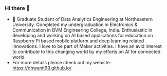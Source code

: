 ### Hi there 👋

<!--
**dhwaniT99/dhwaniT99** is a ✨ _special_ ✨ repository because its `README.md` (this file) appears on your GitHub profile.
!-->

- 🔭 Graduate Student of Data Analytics Engineering at Northeastern University. Completed my undergraduation in  Electronics & Communication in BVM Engineering College, India. Enthusiastic in developing and working on AI based applications for education on Raspberry Pi based mobile platform and deep learning related innovations. I love to be part of Maker activities. I have an avid interest to contribute to this changing world by my efforts on AI for connected world.
- For more details please check out my webiste: https://dhwanit99.github.io/
